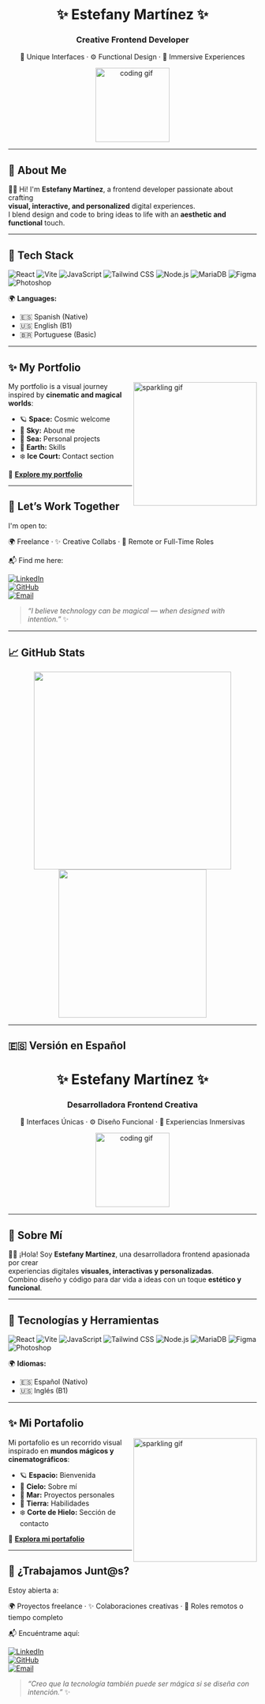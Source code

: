 <h1 align="center">✨ Estefany Martínez ✨</h1>
<h3 align="center">Creative Frontend Developer</h3>
<p align="center">🎨 Unique Interfaces · ⚙️ Functional Design · 🌌 Immersive Experiences</p>

<p align="center">
  <img src="https://media3.giphy.com/media/v1.Y2lkPTc5MGI3NjExYTF4YXZnMGg1b3kzbW95amV6cXo2c20yOWR0NTE2OWtvdTg0dW41MyZlcD12MV9pbnRlcm5hbF9naWZfYnlfaWQmY3Q9Zw/pYNhxuY2Xx528/giphy.gif" width="150" alt="coding gif">
</p>

---

## 🌟 About Me

👩‍💻 Hi! I'm **Estefany Martínez**, a frontend developer passionate about crafting  
**visual, interactive, and personalized** digital experiences.  
I blend design and code to bring ideas to life with an **aesthetic and functional** touch.

---

## 🚀 Tech Stack

![React](https://img.shields.io/badge/-React-61DAFB?style=flat&logo=react&logoColor=white)
![Vite](https://img.shields.io/badge/-Vite-646CFF?style=flat&logo=vite&logoColor=white)
![JavaScript](https://img.shields.io/badge/-JavaScript-F7DF1E?style=flat&logo=javascript&logoColor=black)
![Tailwind CSS](https://img.shields.io/badge/-Tailwind-06B6D4?style=flat&logo=tailwindcss&logoColor=white)
![Node.js](https://img.shields.io/badge/-Node.js-339933?style=flat&logo=node.js&logoColor=white)
![MariaDB](https://img.shields.io/badge/-MariaDB-003545?style=flat&logo=mariadb&logoColor=white)
![Figma](https://img.shields.io/badge/-Figma-F24E1E?style=flat&logo=figma&logoColor=white)
![Photoshop](https://img.shields.io/badge/-Photoshop-31A8FF?style=flat&logo=adobephotoshop&logoColor=white)

🌍 **Languages:**  
- 🇪🇸 Spanish (Native)  
- 🇺🇸 English (B1)  
- 🇧🇷 Portuguese (Basic)

---

## ✨ My Portfolio

<img src="https://media.giphy.com/media/3oriO0OEd9QIDdllqo/giphy.gif" align="right" width="250" alt="sparkling gif" />

My portfolio is a visual journey inspired by **cinematic and magical worlds**:

- 🪐 **Space:** Cosmic welcome  
- 🌌 **Sky:** About me
- 🌊 **Sea:** Personal projects 
- 🌿 **Earth:** Skills
- ❄️ **Ice Court:** Contact section

🔗 [**Explore my portfolio**](https://estefanymar.netlify.app/)

---

## 🤝 Let’s Work Together

I'm open to:

🌍 Freelance · ✨ Creative Collabs · 💼 Remote or Full-Time Roles

📬 Find me here:

[![LinkedIn](https://img.shields.io/badge/-LinkedIn-0A66C2?style=flat&logo=linkedin&logoColor=white)](https://www.linkedin.com/in/estefany-daniela-mart%C3%ADnez-ni%C3%B1o-b0832b209)  
[![GitHub](https://img.shields.io/badge/-GitHub-181717?style=flat&logo=github&logoColor=white)](https://github.com/DanielaM1293)  
[![Email](https://img.shields.io/badge/-Email-EA4335?style=flat&logo=gmail&logoColor=white)](mailto:estefanydanielamartineznino@gmail.com)

> _“I believe technology can be magical — when designed with intention.”_ ✨

---

## 📈 GitHub Stats

<p align="center">
  <img src="https://github-readme-stats.vercel.app/api?username=DanielaM1293&show_icons=true&theme=radical" width="400" />
  <img src="https://github-readme-stats.vercel.app/api/top-langs/?username=DanielaM1293&layout=compact&theme=radical" width="300" />
</p>

---

## 🇪🇸 Versión en Español

<h1 align="center">✨ Estefany Martínez ✨</h1>
<h3 align="center">Desarrolladora Frontend Creativa</h3>
<p align="center">🎨 Interfaces Únicas · ⚙️ Diseño Funcional · 🌌 Experiencias Inmersivas</p>

<p align="center">
  <img src="https://media3.giphy.com/media/v1.Y2lkPTc5MGI3NjExYTF4YXZnMGg1b3kzbW95amV6cXo2c20yOWR0NTE2OWtvdTg0dW41MyZlcD12MV9pbnRlcm5hbF9naWZfYnlfaWQmY3Q9Zw/pYNhxuY2Xx528/giphy.gif" width="150" alt="coding gif">
</p>

---

## 🌟 Sobre Mí

👩‍💻 ¡Hola! Soy **Estefany Martínez**, una desarrolladora frontend apasionada por crear  
experiencias digitales **visuales, interactivas y personalizadas**.  
Combino diseño y código para dar vida a ideas con un toque **estético y funcional**.

---

## 🚀 Tecnologías y Herramientas

![React](https://img.shields.io/badge/-React-61DAFB?style=flat&logo=react&logoColor=white)
![Vite](https://img.shields.io/badge/-Vite-646CFF?style=flat&logo=vite&logoColor=white)
![JavaScript](https://img.shields.io/badge/-JavaScript-F7DF1E?style=flat&logo=javascript&logoColor=black)
![Tailwind CSS](https://img.shields.io/badge/-Tailwind-06B6D4?style=flat&logo=tailwindcss&logoColor=white)
![Node.js](https://img.shields.io/badge/-Node.js-339933?style=flat&logo=node.js&logoColor=white)
![MariaDB](https://img.shields.io/badge/-MariaDB-003545?style=flat&logo=mariadb&logoColor=white)
![Figma](https://img.shields.io/badge/-Figma-F24E1E?style=flat&logo=figma&logoColor=white)
![Photoshop](https://img.shields.io/badge/-Photoshop-31A8FF?style=flat&logo=adobephotoshop&logoColor=white)

🌍 **Idiomas:**  
- 🇪🇸 Español (Nativo)  
- 🇺🇸 Inglés (B1) 

---

## ✨ Mi Portafolio

<img src="https://media.giphy.com/media/3oriO0OEd9QIDdllqo/giphy.gif" align="right" width="250" alt="sparkling gif" />

Mi portafolio es un recorrido visual inspirado en **mundos mágicos y cinematográficos**:

- 🪐 **Espacio:** Bienvenida 
- 🌌 **Cielo:** Sobre mí
- 🌊 **Mar:** Proyectos personales
- 🌿 **Tierra:** Habilidades 
- ❄️ **Corte de Hielo:** Sección de contacto 

🔗 [**Explora mi portafolio**](https://estefanymar.netlify.app/)

---

## 🤝 ¿Trabajamos Junt@s?

Estoy abierta a:

🌍 Proyectos freelance · ✨ Colaboraciones creativas · 💼 Roles remotos o tiempo completo

📬 Encuéntrame aquí:

[![LinkedIn](https://img.shields.io/badge/-LinkedIn-0A66C2?style=flat&logo=linkedin&logoColor=white)](https://www.linkedin.com/in/estefany-daniela-mart%C3%ADnez-ni%C3%B1o-b0832b209)  
[![GitHub](https://img.shields.io/badge/-GitHub-181717?style=flat&logo=github&logoColor=white)](https://github.com/DanielaM1293)  
[![Email](https://img.shields.io/badge/-Email-EA4335?style=flat&logo=gmail&logoColor=white)](mailto:estefanydanielamartineznino@gmail.com)

> _“Creo que la tecnología también puede ser mágica si se diseña con intención.”_ ✨


